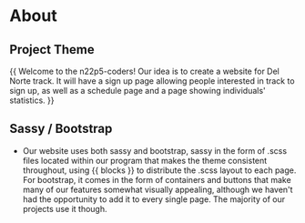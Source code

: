# About

## Project Theme

{{ Welcome to the n22p5-coders! Our idea is to create a website for Del Norte track. It will have a sign up page allowing people interested in track to sign up, as well as a schedule page and a page showing individuals' statistics.  }}

## Sassy / Bootstrap

- Our website uses both sassy and bootstrap, sassy in the form of .scss files located within our program that makes the theme consistent throughout, using {{ blocks }} to distribute the .scss layout to each page. For bootstrap, it comes in the form of containers and buttons that make many of our features somewhat visually appealing, although we haven't had the opportunity to add it to every single page. The majority of our projects use it though.
